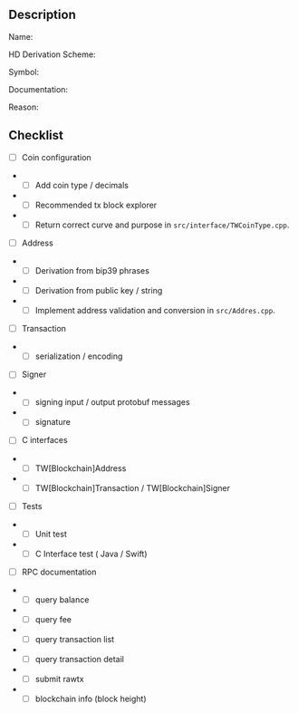 <!--- Thank you for requesting new blockchain support -->

<!--- Before submitting please check to see if this coin was already requested -->

<!--- Provide as many relevant details about the coin -->
## Description

<!-- Coin Name and official website e.g. [Bitcoin](https://bitcoin.org) -->
Name:
<!-- HD Derivation Scheme e.g. BIP44 / 0 -->
HD Derivation Scheme:
<!-- Symbol e.g. BTC -->
Symbol:
<!-- Documentation (Address / Transaction signing etc) and reference implementation links -->
Documentation:
<!-- Why we should support it? -->
Reason:

## Checklist

<!-- Sample Checklist -->

- [ ] Coin configuration
- - [ ] Add coin type / decimals
- - [ ] Recommended tx block explorer
- - [ ] Return correct curve and purpose in `src/interface/TWCoinType.cpp`.
- [ ] Address
- - [ ] Derivation from bip39 phrases
- - [ ] Derivation from public key / string
- - [ ] Implement address validation and conversion in `src/Addres.cpp`.
- [ ] Transaction
- - [ ] serialization / encoding
- [ ] Signer
- - [ ] signing input / output protobuf messages
- - [ ] signature
- [ ] C interfaces
- - [ ] TW[Blockchain]Address
- - [ ] TW[Blockchain]Transaction / TW[Blockchain]Signer
- [ ] Tests
- - [ ] Unit test
- - [ ] C Interface test ( Java / Swift)
- [ ] RPC documentation
- - [ ] query balance
- - [ ] query fee
- - [ ] query transaction list
- - [ ] query transaction detail
- - [ ] submit rawtx
- - [ ] blockchain info (block height)
